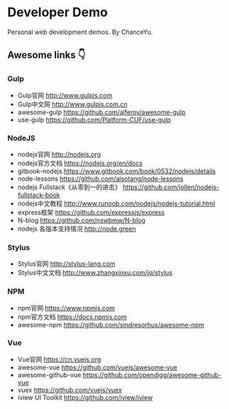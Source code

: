 # Developer Demo

Personal web development demos. By ChanceYu.

## Awesome links :point_down: 

### Gulp
* Gulp官网 <http://www.gulpjs.com>
* Gulp中文网 <http://www.gulpjs.com.cn>
* awesome-gulp <https://github.com/alferov/awesome-gulp>
* use-gulp <https://github.com/Platform-CUF/use-gulp>

### NodeJS
* nodejs官网 <http://nodejs.org>
* nodejs官方文档 <https://nodejs.org/en/docs>
* gitbook-nodejs <https://www.gitbook.com/book/0532/nodejs/details>
* node-lessons <https://github.com/alsotang/node-lessons>
* nodejs Fullstack《从零到一的进击》 <https://github.com/jollen/nodejs-fullstack-book>
* nodejs中文教程 <http://www.runoob.com/nodejs/nodejs-tutorial.html>
* express框架 <https://github.com/expressjs/express>
* N-blog <https://github.com/nswbmw/N-blog>
* nodejs 各版本支持情况 <http://node.green>

### Stylus
* Stylus官网 <http://stylus-lang.com>
* Stylus中文文档 <http://www.zhangxinxu.com/jq/stylus>

### NPM
* npm官网 <https://www.npmjs.com>
* npm官方文档 <https://docs.npmjs.com>
* awesome-npm <https://github.com/sindresorhus/awesome-npm>

### Vue
* Vue官网 <https://cn.vuejs.org>
* awesome-vue <https://github.com/vuejs/awesome-vue>
* awesome-github-vue <https://github.com/opendigg/awesome-github-vue>
* vuex <https://github.com/vuejs/vuex>
* iview UI Toolkit <https://github.com/iview/iview>